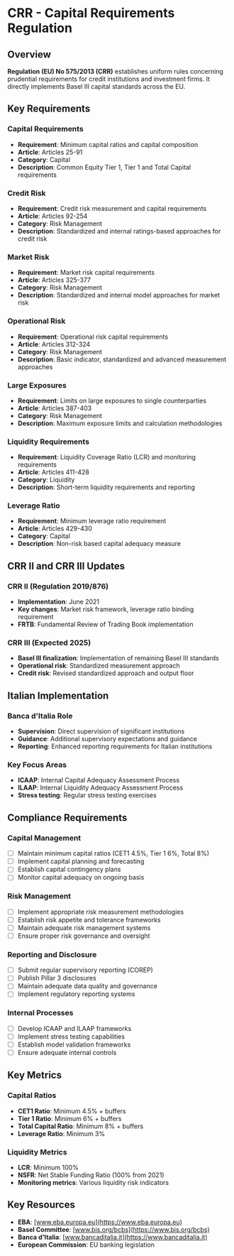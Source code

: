 # CRR - Capital Requirements Regulation

## Overview

**Regulation (EU) No 575/2013 (CRR)** establishes uniform rules concerning prudential requirements for credit institutions and investment firms. It directly implements Basel III capital standards across the EU.

## Key Requirements

### Capital Requirements
- **Requirement**: Minimum capital ratios and capital composition
- **Article**: Articles 25-91
- **Category**: Capital
- **Description**: Common Equity Tier 1, Tier 1 and Total Capital requirements

### Credit Risk
- **Requirement**: Credit risk measurement and capital requirements
- **Article**: Articles 92-254
- **Category**: Risk Management
- **Description**: Standardized and internal ratings-based approaches for credit risk

### Market Risk
- **Requirement**: Market risk capital requirements
- **Article**: Articles 325-377
- **Category**: Risk Management
- **Description**: Standardized and internal model approaches for market risk

### Operational Risk
- **Requirement**: Operational risk capital requirements
- **Article**: Articles 312-324
- **Category**: Risk Management
- **Description**: Basic indicator, standardized and advanced measurement approaches

### Large Exposures
- **Requirement**: Limits on large exposures to single counterparties
- **Article**: Articles 387-403
- **Category**: Risk Management
- **Description**: Maximum exposure limits and calculation methodologies

### Liquidity Requirements
- **Requirement**: Liquidity Coverage Ratio (LCR) and monitoring requirements
- **Article**: Articles 411-428
- **Category**: Liquidity
- **Description**: Short-term liquidity requirements and reporting

### Leverage Ratio
- **Requirement**: Minimum leverage ratio requirement
- **Article**: Articles 429-430
- **Category**: Capital
- **Description**: Non-risk based capital adequacy measure

## CRR II and CRR III Updates

### CRR II (Regulation 2019/876)
- **Implementation**: June 2021
- **Key changes**: Market risk framework, leverage ratio binding requirement
- **FRTB**: Fundamental Review of Trading Book implementation

### CRR III (Expected 2025)
- **Basel III finalization**: Implementation of remaining Basel III standards
- **Operational risk**: Standardized measurement approach
- **Credit risk**: Revised standardized approach and output floor

## Italian Implementation

### Banca d'Italia Role
- **Supervision**: Direct supervision of significant institutions
- **Guidance**: Additional supervisory expectations and guidance
- **Reporting**: Enhanced reporting requirements for Italian institutions

### Key Focus Areas
- **ICAAP**: Internal Capital Adequacy Assessment Process
- **ILAAP**: Internal Liquidity Adequacy Assessment Process
- **Stress testing**: Regular stress testing exercises

## Compliance Requirements

### Capital Management
- [ ] Maintain minimum capital ratios (CET1 4.5%, Tier 1 6%, Total 8%)
- [ ] Implement capital planning and forecasting
- [ ] Establish capital contingency plans
- [ ] Monitor capital adequacy on ongoing basis

### Risk Management
- [ ] Implement appropriate risk measurement methodologies
- [ ] Establish risk appetite and tolerance frameworks
- [ ] Maintain adequate risk management systems
- [ ] Ensure proper risk governance and oversight

### Reporting and Disclosure
- [ ] Submit regular supervisory reporting (COREP)
- [ ] Publish Pillar 3 disclosures
- [ ] Maintain adequate data quality and governance
- [ ] Implement regulatory reporting systems

### Internal Processes
- [ ] Develop ICAAP and ILAAP frameworks
- [ ] Implement stress testing capabilities
- [ ] Establish model validation frameworks
- [ ] Ensure adequate internal controls

## Key Metrics

### Capital Ratios
- **CET1 Ratio**: Minimum 4.5% + buffers
- **Tier 1 Ratio**: Minimum 6% + buffers
- **Total Capital Ratio**: Minimum 8% + buffers
- **Leverage Ratio**: Minimum 3%

### Liquidity Metrics
- **LCR**: Minimum 100%
- **NSFR**: Net Stable Funding Ratio (100% from 2021)
- **Monitoring metrics**: Various liquidity risk indicators

## Key Resources

- **EBA**: [www.eba.europa.eu](https://www.eba.europa.eu)
- **Basel Committee**: [www.bis.org/bcbs](https://www.bis.org/bcbs)
- **Banca d'Italia**: [www.bancaditalia.it](https://www.bancaditalia.it)
- **European Commission**: EU banking legislation